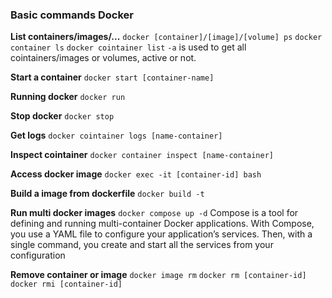 ### Basic commands Docker

**List containers/images/...**
`docker [container]/[image]/[volume] ps`
`docker container ls`
`docker cointainer list`
`-a` is used to get all cointainers/images or volumes, active or not. 

**Start a container**
`docker start [container-name]`

**Running docker**
`docker run`

**Stop docker**
`docker stop`

**Get logs**
`docker cointainer logs [name-container]`

**Inspect cointainer**
`docker container inspect [name-container]`

**Access docker image**
`docker exec -it [container-id] bash`

**Build a image from dockerfile**
`docker build -t ` 

**Run multi docker images**
`docker compose up -d`
Compose is a tool for defining and running multi-container Docker applications. With Compose, you use a YAML file to configure your application’s services. Then, with a single command, you create and start all the services from your configuration

**Remove container or image**
`docker image rm`
`docker rm [container-id]`
`docker rmi [container-id]`
